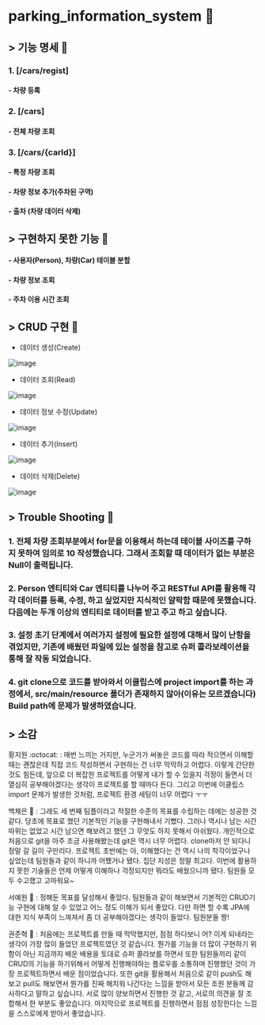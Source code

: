 # parking_information_system :car:
## > 기능 명세 :page_with_curl:
### 1. [/cars/regist]    
#### - 차량 등록 
### 2. [/cars] 
#### - 전체 차량 조회
### 3. [/cars/{carId}] 
#### - 특정 차량 조회
#### - 차량 정보 추가(주차된 구역)
#### - 출차 (차량 데이터 삭제)


## > 구현하지 못한 기능 :see_no_evil:
#### - 사용자(Person), 차량(Car) 테이블 분할
#### - 차량 정보 조회  
#### - 주차 이용 시간 조회


## > CRUD 구현 :pushpin:

* 데이터 생성(Create)
   
![image](https://user-images.githubusercontent.com/85923524/170958888-0d0234f0-5d84-40e2-8bb5-63f6297974bc.png)

* 데이터 조회(Read)
   
![image](https://user-images.githubusercontent.com/85923524/170964409-cc8bfd5c-00cc-40e5-94b5-2c3536096b4e.png)

* 데이터 정보 수정(Update)
   
![image](https://user-images.githubusercontent.com/85923524/170972159-3554c70c-8739-4ebb-8960-271988ecd5d5.png)
      
* 데이터 추가(Insert)

![image](https://user-images.githubusercontent.com/85923524/170965454-e6d6e41b-588f-49a2-a902-f1dd2b129e80.png)

* 데이터 삭제(Delete)

![image](https://user-images.githubusercontent.com/85923524/170965961-30a73b75-44f2-4859-9288-256ce461075c.png)




##  > Trouble Shooting :fishing_pole_and_fish:
### 1. 전체 차량 조회부분에서 for문을 이용해서 하는데 테이블 사이즈를 구하지 못하여 임의로 10 작성했습니다. 그래서 조회할 때 데이터가 없는 부분은 Null이 출력됩니다.   

### 2. Person 엔티티와 Car 엔티티를 나누어 주고 RESTful API를 활용해 각각 데이터를 등록, 수정, 하고 싶었지만 지식적인 얄팍함 때문에 못했습니다. 다음에는 두개 이상의 엔티티로 데이터를 받고 주고 하고 싶습니다.   

### 3. 설정 초기 단계에서 여러가지 설정에 필요한 설정에 대해서 많이 난항을 겪었지만, 기존에 배웠던 파일에 있는 설정을 참고로 슈퍼 콜라보레이션을 통해 잘 작동 되었습니다.   

### 4. git clone으로 코드를 받아와서 이클립스에 project import를 하는 과정에서, src/main/resource 폴더가 존재하지 않아(이유는 모르겠습니다) Build path에 문제가 발생하였습니다. 



## > 소감

황지원 :octocat: : 매번 느끼는 거지만, 누군가가 써놓은 코드를 따라 적으면서 이해할 때는 괜찮은데 직접 코드 작성하면서 구현하는 건 너무 막막하고 어렵다. 이렇게 간단한 것도 힘든데, 앞으로 더 복잡한 프로젝트를 어떻게 내가 할 수 있을지 걱정이 들면서 더 열심히 공부해야겠다는 생각이 프로젝트를 할 때마다 든다. 그리고 이번에 이클립스 import 문제가 발생한 것처럼, 프로젝트 환경 세팅이 너무 어렵다 ㅜㅜ

백체은 :baby_chick: : 그래도 세 번째 팀플이라고 적절한 수준의 목표를 수립하는 데에는 성공한 것 같다. 당초에 목표로 했던 기본적인 기능을 구현해내서 기뻤다. 그러나 역시나 남는 시간 따위는 없었고 시간 남으면 해보려고 했던 그 무엇도 하지 못해서 아쉬웠다. 개인적으로 처음으로 git을 아주 조금 사용해봤는데 git은 역시 너무 어렵다. clone마저 안 되다니 정말 갈 길이 구만리다. 프로젝트 초반에는 아, 이해했다는 건 역시 나의 착각이었구나 싶었는데 팀원들과 같이 하니까 어쨌거나 됐다. 집단 지성은 정말 최고다. 이번에 활용하지 못한 기술들은 언제 어떻게 이해하나 걱정되지만 뭐라도 배웠으니까 됐다. 팀원들 모두 수고했고 고마워요~

서예원 :octopus: : 정해둔 목표를 달성해서 좋았다. 팀원들과 같이 해보면서 기본적인 CRUD기능 구현에 대해 알 수 있었고 어느 정도 이해가 되서 좋았다. 다만 하면 할 수록 JPA에 대한 지식 부족이 느껴져서 좀 더 공부해야겠다는 생각이 들었다. 팀원분들 짱!

권준혁 :bear: : 처음에는 프로젝트를 만들 때 막막했지만, 점점 하다보니 어? 이게 되네라는 생각이 가장 많이 들었던 프로젝트였던 것 같습니다. 뭔가를 기능을 더 많이 구현하기 위함이 아닌 지금까지 배운 배용을 토대로 슈퍼 콜라보를 하면서 또한 팀원들끼리 같이 CRUD의 기능을 하기위해서 어떻게 진행해야하는 플로우를 소통하며 진행했던 것이 가장 프로젝트하면서 배운 점이었습니다. 또한 git을 활용해서 처음으로 같이 push도 해보고 pull도 해보면서 뭔가를 진짜 해치워 나간다는 느낌을 받아서 모든 조원 분들께 감사하다고 말하고 싶습니다. 서로 많이 양보하면서 진행한 것 같고, 서로의 의견을 잘 조합해서 한 부분도 좋았습니다. 마지막으로 프로젝트를 진행하면서 점점 성장한다는 느낌을 스스로에게 받아서 좋았습니다.